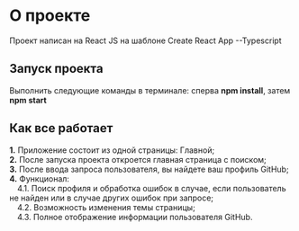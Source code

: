 # О проекте

Проект написан на React JS на шаблоне Create React App --Typescript

## Запуск проекта

Выполнить следующие команды в терминале: сперва **npm install**, затем **npm start**  

## Как все работает

**1.** Приложение состоит из одной страницы: Главной;  
**2.** После запуска проекта откроется  главная страница с поиском;  
**3.** После ввода запроса пользователя, вы найдете ваш профиль GitHub;  
**4.** Функционал:  
&ensp;&ensp;4.1. Поиск профиля и обработка ошибок в случае, если пользователь не найден или в случае других ошибок при запросе;    
&ensp;&ensp;4.2. Возможность изменения темы страницы;  
&ensp;&ensp;4.3. Полное отображение информации пользователя GitHub.  